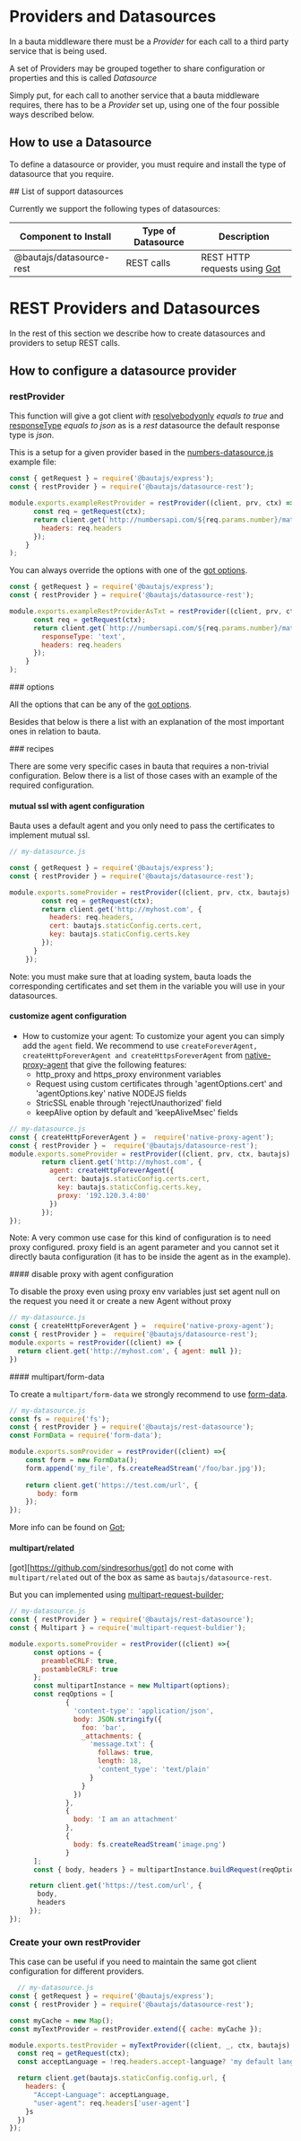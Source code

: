 # Providers and Datasources

In a bauta middleware there must be a *Provider* for each call to a third party service that is being used.

A set of Providers may be grouped together to share configuration or properties and this is called *Datasource*

Simply put, for each call to another service that a bauta middleware requires, there has to be a *Provider* set up, using one of the four possible ways described below.

## How to use a Datasource

To define a datasource or provider, you must require and install the type of datasource that you require.

## List of support datasources

Currently we support the following types of datasources:

| Component to Install     | Type of Datasource| Description                                                         |
|--------------------------|-------------------|---------------------------------------------------------------------|
| @bautajs/datasource-rest | REST calls        | REST HTTP requests using [Got](https://github.com/sindresorhus/got) |

# REST Providers and Datasources

In the rest of this section we describe how to create datasources and providers to setup REST calls. 

## How to configure a datasource provider

### restProvider

This function will give a got client *with* [resolvebodyonly](https://github.com/sindresorhus/got#resolvebodyonly) *equals to true* and [responseType](https://github.com/sindresorhus/got#responseType) *equals to json* as is a *rest* datasource the default response type is *json*.

This is a setup for a given provider based in the [numbers-datasource.js](../packages/bautajs-example/server/resolvers/v1/source/numbers-datasource.js) example file:

```js
const { getRequest } = require('@bautajs/express');
const { restProvider } = require('@bautajs/datasource-rest');

module.exports.exampleRestProvider = restProvider((client, prv, ctx) => {
      const req = getRequest(ctx);
      return client.get(`http://numbersapi.com/${req.params.number}/math`,{
        headers: req.headers
      });
    }
);
```

You can always override the options with one of the [got options](https://github.com/sindresorhus/got).

```js
const { getRequest } = require('@bautajs/express');
const { restProvider } = require('@bautajs/datasource-rest');

module.exports.exampleRestProviderAsTxt = restProvider((client, prv, ctx) => {
      const req = getRequest(ctx);
      return client.get(`http://numbersapi.com/${req.params.number}/math`,{
        responseType: 'text',
        headers: req.headers
      });
    }
);
```

### options

All the options that can be any of the [got options](https://github.com/sindresorhus/got).

Besides that below is there a list with an explanation of the most important ones in relation to bauta.

### recipes

There are some very specific cases in bauta that requires a non-trivial configuration. Below there is a list of those cases with an example of the required configuration.

#### mutual ssl with agent configuration

Bauta uses a default agent and you only need to pass the certificates to implement mutual ssl. 

```js
// my-datasource.js

const { getRequest } = require('@bautajs/express');
const { restProvider } = require('@bautajs/datasource-rest');

module.exports.someProvider = restProvider((client, prv, ctx, bautajs) =>  {
        const req = getRequest(ctx);
        return client.get('http://myhost.com', {
          headers: req.headers,
          cert: bautajs.staticConfig.certs.cert,
          key: bautajs.staticConfig.certs.key
        });
      }
    });
```
Note: you must make sure that at loading system, bauta loads the corresponding certificates and set them in the variable you will use in your datasources.

#### customize agent configuration

- How to customize your agent:
  To customize your agent you can simply add the `agent` field. We recommend to use `createForeverAgent, createHttpForeverAgent and createHttpsForeverAgent` from [native-proxy-agent](https://github.axa.com/Digital/native-proxy-agent) that give the following features:
    -   http_proxy and https_proxy environment variables
    -   Request using custom certificates through 'agentOptions.cert' and 'agentOptions.key' native NODEJS fields
    -   StricSSL enable through 'rejectUnauthorized' field
    -   keepAlive option by default and 'keepAliveMsec' fields
```js
// my-datasource.js
const { createHttpForeverAgent } =  require('native-proxy-agent');
const { restProvider } =  require('@bautajs/datasource-rest');
module.exports.someProvider = restProvider((client, prv, ctx, bautajs) => {
        return client.get('http://myhost.com', {
          agent: createHttpForeverAgent({
            cert: bautajs.staticConfig.certs.cert,
            key: bautajs.staticConfig.certs.key,
            proxy: '192.120.3.4:80'
          })
        });
});
```

Note: A very common use case for this kind of configuration is to need proxy configured. proxy field is an agent parameter and you cannot set it directly bauta configuration (it has to be inside the agent as in the example).

#### disable proxy with agent configuration

To disable the proxy even using proxy env variables just set agent null on the request you need it or create a new Agent without proxy

```js
// my-datasource.js
const { createHttpForeverAgent } =  require('native-proxy-agent');
const { restProvider } =  require('@bautajs/datasource-rest');
module.exports = restProvider((client) => {
  return client.get('http://myhost.com', { agent: null });
}) 
```

#### multipart/form-data 

To create a `multipart/form-data` we strongly recommend to use [form-data](https://github.com/form-data/form-data).

```js
// my-datasource.js
const fs = require('fs');
const { restProvider } = require('@bautajs/rest-datasource');
const FormData = require('form-data');

module.exports.somProvider = restProvider((client) =>{
    const form = new FormData();
    form.append('my_file', fs.createReadStream('/foo/bar.jpg'));
      
    return client.get('https://test.com/url', {
       body: form
    });
});
```


More info can be found on [Got](https://github.com/sindresorhus/got#form-data);

#### multipart/related

[got][https://github.com/sindresorhus/got] do not come with `multipart/related` out of the box as same as `bautajs/datasource-rest`.

But you can implemented using [multipart-request-builder](https://github.axa.com/Digital/multipart-request-builder);
```js
// my-datasource.js
const { restProvider } = require('@bautajs/rest-datasource');
const { Multipart } = require('multipart-request-buldier');

module.exports.someProvider = restProvider((client) =>{
      const options = {
        preambleCRLF: true,
        postambleCRLF: true
      };
      const multipartInstance = new Multipart(options);
      const reqOptions = [
              {
                'content-type': 'application/json',
                body: JSON.stringify({
                  foo: 'bar',
                  _attachments: {
                    'message.txt': {
                      follaws: true,
                      length: 18,
                      'content_type': 'text/plain'
                    }
                  }
                })
              },
              {
                body: 'I am an attachment'
              },
              {
                body: fs.createReadStream('image.png')
              }
      ];
      const { body, headers } = multipartInstance.buildRequest(reqOptions);

     return client.get('https://test.com/url', {
       body,
       headers
     });
});
```

### Create your own restProvider

This case can be useful if you need to maintain the same got client configuration for different providers.

```js
  // my-datasource.js
const { getRequest } = require('@bautajs/express');
const { restProvider } = require('@bautajs/datasource-rest');

const myCache = new Map();
const myTextProvider = restProvider.extend({ cache: myCache });

module.exports.testProvider = myTextProvider((client, _, ctx, bautajs) => {
  const req = getRequest(ctx);
  const acceptLanguage = !req.headers.accept-language? 'my default lang' : req.headers['accept-language'];

  return client.get(bautajs.staticConfig.config.url, {
    headers: {
      "Accept-Language": acceptLanguage,
      "user-agent": req.headers['user-agent']
    }s
  })
});
```